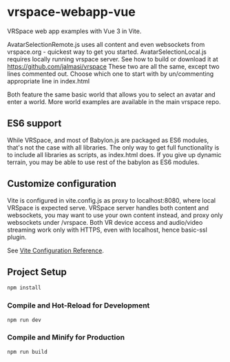 # vrspace-webapp-vue

VRSpace web app examples with Vue 3 in Vite.

AvatarSelectionRemote.js uses all content and even websockets from vrspace.org - quickest way to get you started.
AvatarSelectionLocal.js requires locally running vrspace server. See how to build or download it at https://github.com/jalmasi/vrspace
These two are all the same, except two lines commented out.
Choose which one to start with by un/commenting appropriate line in index.html

Both feature the same basic world that allows you to select an avatar and enter a world.
More world examples are available in the main vrspace repo.

## ES6 support

While VRSpace, and most of Babylon.js are packaged as ES6 modules, that's not the case with all libraries.
The only way to get full functionality is to include all libraries as scripts, as index.html does.
If you give up dynamic terrain, you may be able to use rest of the babylon as ES6 modules.

## Customize configuration

Vite is configured in vite.config.js as proxy to localhost:8080, where local VRSpace is expected serve.
VRSpace server handles both content and websockets, you may want to use your own content instead, and proxy only websockets under /vrspace.
Both VR device access and audio/video streaming work only with HTTPS, even with localhost, hence basic-ssl plugin.

See [Vite Configuration Reference](https://vitejs.dev/config/).

## Project Setup

```sh
npm install
```

### Compile and Hot-Reload for Development

```sh
npm run dev
```

### Compile and Minify for Production

```sh
npm run build
```

